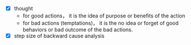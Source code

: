 - [x] thought
  - for good actions， it is the idea of purpose or benefits of the action
  - for bad actions (temptations)， it is the no idea or forget of good behaviors or bad outcome of the bad actions.
- [x] step size of backward cause analysis
<!--stackedit_data:
eyJoaXN0b3J5IjpbNjg2MTMxMjM0XX0=
-->